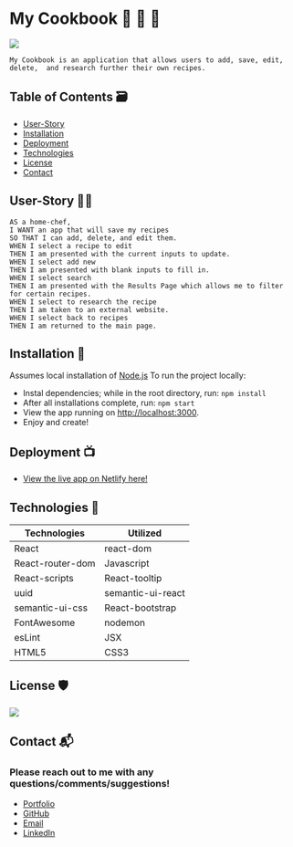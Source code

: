 # My Cookbook 🍲 🍱 🥘

![](https://github.com/q118/react2cook/blob/master/demo.gif)

`
My Cookbook is an application that allows users to add, save, edit, delete, 
and research further their own recipes.
` 


## Table of Contents 🗃

* [User-Story](#User-Story)
* [Installation](#Installation)
* [Deployment](#Deployment)
* [Technologies](#Technologies)
* [License](#License)
* [Contact](#Contact)


## User-Story 🧑‍🍳 
```
AS a home-chef, 
I WANT an app that will save my recipes
SO THAT I can add, delete, and edit them.
WHEN I select a recipe to edit 
THEN I am presented with the current inputs to update.
WHEN I select add new
THEN I am presented with blank inputs to fill in.
WHEN I select search
THEN I am presented with the Results Page which allows me to filter for certain recipes.
WHEN I select to research the recipe
THEN I am taken to an external website. 
WHEN I select back to recipes
THEN I am returned to the main page.
```


## Installation 🔧

Assumes local installation of [Node.js](https://nodejs.org)
To run the project locally:

* Instal dependencies; while in the root directory, run: `npm install`
* After all installations complete, run: `npm start`
* View the app running on <http://localhost:3000>.
* Enjoy and create!


## Deployment 📺

* [View the live app on Netlify here!](https://brave-snyder-9f9d29.netlify.app/)


## Technologies 🧰

Technologies | Utilized
------------ | -------------
React | react-dom 
React-router-dom | Javascript
React-scripts | React-tooltip
uuid | semantic-ui-react
semantic-ui-css | React-bootstrap
FontAwesome | nodemon
esLint | JSX
HTML5 | CSS3


## License 🛡

![](https://img.shields.io/badge/My-Cookbook-yellow)


## Contact 📬

### Please reach out to me with any questions/comments/suggestions!

* [Portfolio](https:shelbyrothman.com)
* [GitHub](https://github.com/q118)
* [Email](mailto:shelbyfish91@gmail.com)
* [LinkedIn](https://www.linkedin.com/in/shelby-anne-rothman/)